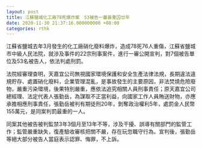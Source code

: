 ```yaml
---
layout: post
title: 江蘇鹽城化工廠78死爆炸案　53被告一審最重囚廿年
date: 2020-11-30 21:37:16.000000000 +08:00
categories: rthk
---
```


江蘇省鹽城去年3月發生的化工廠硝化廢料爆炸，造成78死76人重傷，江蘇省鹽城市中級人民法院，就涉及事件的22宗刑事案件，進行一審公開宣判，對7個被告單位及53名被告人，依法判處刑罰。

法院經審理查明，天嘉宜公司無視國家環境保護和安全生產法律法規，長期違法違規貯存、處置硝化廢料，企業管理混亂，是事故發生的主要原因，非法焚燒危險廢物，嚴重污染環境，後果特別嚴重，應依法追究相關人員刑事責任；原天嘉宜公司總經理、法定代表人張勤岳，為謀取不正當利益，向國家工作人員賄送財物，亦應承擔相應刑事責任，張勤岳被判有期徒刑20年，剝奪政治權利5年，處罰金人民幣155萬元，是同案判罰最重的一人。

同案其他被告被判監禁3年3個月至13年不等，涉及干擾、誤導有關部門的監管工作；監管嚴重缺失，復產驗收審核把關不嚴，存在玩忽職守行為。宣判後，張勤岳等絕大部分被告人當庭表示認罪、悔罪，不上訴。
